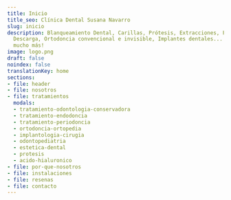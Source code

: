 ```yaml
---
title: Inicio
title_seo: Clínica Dental Susana Navarro
slug: inicio
description: Blanqueamiento Dental, Carillas, Prótesis, Extracciones, Férulas de
  Descarga, Ortodoncia convencional e invisible, Implantes dentales... ✅ ¡Y
  mucho más!
image: logo.png
draft: false
noindex: false
translationKey: home
sections:
- file: header
- file: nosotros
- file: tratamientos
  modals:
  - tratamiento-odontologia-conservadora
  - tratamiento-endodoncia
  - tratamiento-periodoncia
  - ortodoncia-ortopedia
  - implantologia-cirugia
  - odontopediatria
  - estetica-dental
  - protesis
  - acido-hialuronico
- file: por-que-nosotros
- file: instalaciones
- file: resenas
- file: contacto
---
```

